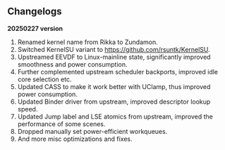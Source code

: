 ## Changelogs

**20250227 version**

1. Renamed kernel name from Rikka to Zundamon.
2. Switched KernelSU variant to https://github.com/rsuntk/KernelSU.
3. Upstreamed EEVDF to Linux-mainline state, significantly improved smoothness and power consumption.
4. Further complemented upstream scheduler backports, improved idle core selection etc.
5. Updated CASS to make it work better with UClamp, thus improved power consumption.
6. Updated Binder driver from upstream, improved descriptor lookup speed.
7. Updated Jump label and LSE atomics from upstream, improved the performance of some scenes.
8. Dropped manually set power-efficient workqueues.
9. And more misc optimizations and fixes.
